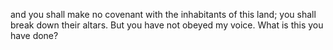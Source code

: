 and you shall make no covenant with the inhabitants of this land; you shall break down their altars. But you have not obeyed my voice. What is this you have done?
